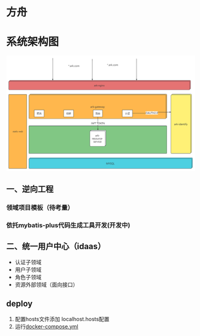 # 方舟

# 系统架构图
![系统架构图.png](images/系统架构图.png)

## 一、逆向工程
### 领域项目模板（待考量）
### 依托mybatis-plus代码生成工具开发(开发中)

## 二、统一用户中心（idaas）
- 认证子领域
- 用户子领域
- 角色子领域
- 资源外部领域（面向接口）

## deploy
 1. 配置hosts文件添加 localhost.hosts配置
 2. 运行[docker-compose.yml](docker-compose/docker-compose.yml)


